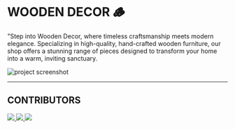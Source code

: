 # WOODEN DECOR 🪵
"Step into Wooden Decor, where timeless craftsmanship meets modern elegance. Specializing in high-quality, hand-crafted wooden furniture, our shop offers a stunning range of pieces designed to transform your home into a warm, inviting sanctuary. 

![project screenshot](https://bucket.roadtocode.org/ICP-JAN-25/ICP-11-Assignment-7/rgadhave991@gmail.com/1737895684259-Screenshot_(33).png)
___
## CONTRIBUTORS

<a href="https://github.com/rohangadhave08/furniture-shop/graphs/contributors">
  <img src="https://contrib.rocks/image?repo=rohangadhave08/furniture-shop" />
</a>
<a href="https://github.com/rohangadhave08/furniture-shop/graphs/contributors">
  <img src="https://contrib.rocks/image?repo=rohangadhave08/furniture-shop" />
</a>
<a href="https://github.com/rohangadhave08/furniture-shop/graphs/contributors">
  <img src="https://contrib.rocks/image?repo=rohangadhave08/furniture-shop" />
</a>

